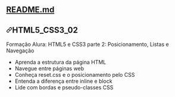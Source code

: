 <div class="d-flex Box-header border-bottom-0  flex-items-center flex-justify-between color-bg-default rounded-top-2">
          <div class="d-flex flex-items-center">
            <h2 class="Box-title">
              <a href="#readme" data-view-component="true" class="Link--primary" _msttexthash="99970" _msthash="347">README.md</a>
            </h2>
          </div>
        </div>
        <div data-target="readme-toc.content" class="Box-body px-5 pb-5">
            <article class="markdown-body entry-content container-lg" itemprop="text"><h1 tabindex="-1" dir="auto"><a id="user-content-HTML5_CSS3_02" class="anchor" aria-hidden="true" href="HTML5_CSS3_02"><svg class="octicon octicon-link" viewBox="0 0 16 16" version="1.1" width="16" height="16" aria-hidden="true"><path d="m7.775 3.275 1.25-1.25a3.5 3.5 0 1 1 4.95 4.95l-2.5 2.5a3.5 3.5 0 0 1-4.95 0 .751.751 0 0 1 .018-1.042.751.751 0 0 1 1.042-.018 1.998 1.998 0 0 0 2.83 0l2.5-2.5a2.002 2.002 0 0 0-2.83-2.83l-1.25 1.25a.751.751 0 0 1-1.042-.018.751.751 0 0 1-.018-1.042Zm-4.69 9.64a1.998 1.998 0 0 0 2.83 0l1.25-1.25a.751.751 0 0 1 1.042.018.751.751 0 0 1 .018 1.042l-1.25 1.25a3.5 3.5 0 1 1-4.95-4.95l2.5-2.5a3.5 3.5 0 0 1 4.95 0 .751.751 0 0 1-.018 1.042.751.751 0 0 1-1.042.018 1.998 1.998 0 0 0-2.83 0l-2.5 2.5a1.998 1.998 0 0 0 0 2.83Z"></path></svg></a><font _mstmutation="1" _msttexthash="157274" _msthash="348">HTML5_CSS3_02</font></h1>
<p dir="auto" _msttexthash="3064529" _msthash="349">Formação Alura: HTML5 e CSS3 parte 2: Posicionamento, Listas e Navegação</p>
<ul dir="auto">
<li _msttexthash="831168" _msthash="350">Aprenda a estrutura da página HTML</li>
<li _msttexthash="563147" _msthash="351">Navegue entre páginas web</li>
<li _msttexthash="1371032" _msthash="352">Conheça reset.css e o posicionamento pelo CSS</li>
<li _msttexthash="1126034" _msthash="353">Entenda a diferença entre inline e block</li>
<li _msttexthash="883376" _msthash="354">Lide com bordas e pseudo-classes CSS</li>
</ul>
</article>
          </div>
